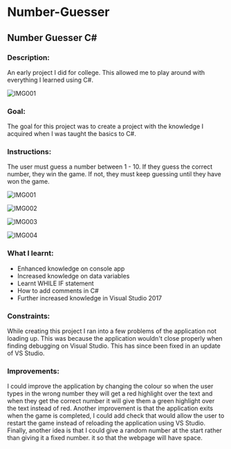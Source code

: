 # Number-Guesser

## Number Guesser C#

### Description: 

An early project I did for college. This allowed me to play around with everything I learned using C#.

![IMG001](https://user-images.githubusercontent.com/45819118/71078906-2c3ece00-2182-11ea-937c-2c092a0481ca.PNG)

### Goal:

The goal for this project was to create a project with the knowledge I acquired when I was taught the basics to C#. 

### Instructions:

The user must guess a number between 1 - 10. If they guess the correct number, they win the game. If not, they must keep guessing until they have won the game.

![IMG001](https://user-images.githubusercontent.com/45819118/71078906-2c3ece00-2182-11ea-937c-2c092a0481ca.PNG)

![IMG002](https://user-images.githubusercontent.com/45819118/71078908-2cd76480-2182-11ea-9552-7236a434f86c.PNG)

![IMG003](https://user-images.githubusercontent.com/45819118/71078910-2cd76480-2182-11ea-8853-1e9e702c089e.PNG)

![IMG004](https://user-images.githubusercontent.com/45819118/71078913-2d6ffb00-2182-11ea-8c56-89362206b5f1.PNG)


### What I learnt:
- Enhanced knowledge on console app
- Increased knowledge on data variables
- Learnt WHILE IF statement
- How to add comments in C#
- Further increased knowledge in Visual Studio 2017

### Constraints:

While creating this project I ran into a few problems of the application not loading up. This was because the application wouldn't close properly when finding debugging on Visual Studio. This has since been fixed in an update of VS Studio.


### Improvements:

I could improve the application by changing the colour so when the user types in the wrong number they will get a red highlight over the text and when they get the correct number it will give them a green highlight over the text instead of red. Another improvement is that the application exits when the game is completed, I could add check that would allow the user to restart the game instead of reloading the application using VS Studio. Finally, another idea is that I could give a random number at the start rather than giving it a fixed number. it so that the webpage will have space.
